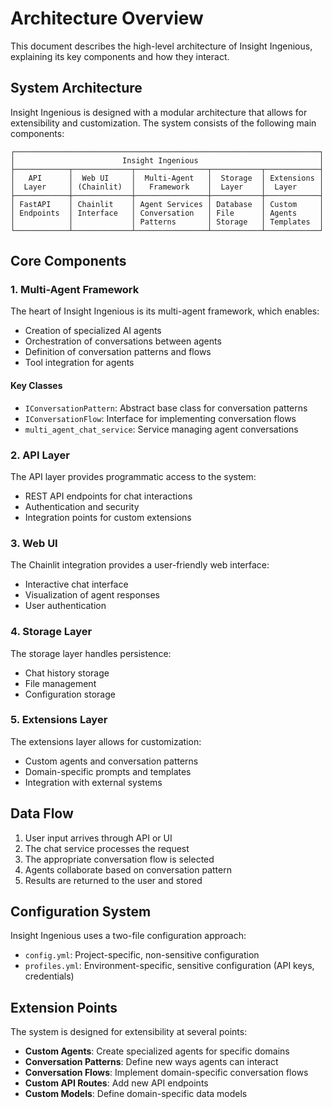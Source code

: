 # Architecture Overview

This document describes the high-level architecture of Insight Ingenious, explaining its key components and how they interact.

## System Architecture

Insight Ingenious is designed with a modular architecture that allows for extensibility and customization. The system consists of the following main components:

```
┌────────────────────────────────────────────────────────────────────┐
│                        Insight Ingenious                           │
├────────────┬─────────────┬────────────────┬───────────┬────────────┤
│   API      │  Web UI     │  Multi-Agent   │  Storage  │ Extensions │
│  Layer     │ (Chainlit)  │   Framework    │  Layer    │  Layer     │
├────────────┼─────────────┼────────────────┼───────────┼────────────┤
│ FastAPI    │ Chainlit    │ Agent Services │ Database  │ Custom     │
│ Endpoints  │ Interface   │ Conversation   │ File      │ Agents     │
│            │             │ Patterns       │ Storage   │ Templates  │
└────────────┴─────────────┴────────────────┴───────────┴────────────┘
```

## Core Components

### 1. Multi-Agent Framework

The heart of Insight Ingenious is its multi-agent framework, which enables:

- Creation of specialized AI agents
- Orchestration of conversations between agents
- Definition of conversation patterns and flows
- Tool integration for agents

#### Key Classes

- `IConversationPattern`: Abstract base class for conversation patterns
- `IConversationFlow`: Interface for implementing conversation flows
- `multi_agent_chat_service`: Service managing agent conversations

### 2. API Layer

The API layer provides programmatic access to the system:

- REST API endpoints for chat interactions
- Authentication and security
- Integration points for custom extensions

### 3. Web UI

The Chainlit integration provides a user-friendly web interface:

- Interactive chat interface
- Visualization of agent responses
- User authentication

### 4. Storage Layer

The storage layer handles persistence:

- Chat history storage
- File management
- Configuration storage

### 5. Extensions Layer

The extensions layer allows for customization:

- Custom agents and conversation patterns
- Domain-specific prompts and templates
- Integration with external systems

## Data Flow

1. User input arrives through API or UI
2. The chat service processes the request
3. The appropriate conversation flow is selected
4. Agents collaborate based on conversation pattern
5. Results are returned to the user and stored

## Configuration System

Insight Ingenious uses a two-file configuration approach:

- `config.yml`: Project-specific, non-sensitive configuration
- `profiles.yml`: Environment-specific, sensitive configuration (API keys, credentials)

## Extension Points

The system is designed for extensibility at several points:

- **Custom Agents**: Create specialized agents for specific domains
- **Conversation Patterns**: Define new ways agents can interact
- **Conversation Flows**: Implement domain-specific conversation flows
- **Custom API Routes**: Add new API endpoints
- **Custom Models**: Define domain-specific data models
